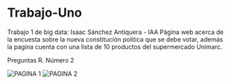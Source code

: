 # Trabajo-Uno
Trabajo 1 de big data: Isaac Sánchez Antiquera - IAA
Página web acerca de la encuesta sobre la nueva constitución política que se debe votar, además la pagina cuenta con una lista de 10 productos del supermercado Unimarc.

Preguntas R.
Número 2

![PAGINA 1](https://user-images.githubusercontent.com/102835535/181140445-939d4c73-dbf1-4c37-9945-94591c87ce8a.jpg)
![PAGINA 2](https://user-images.githubusercontent.com/102835535/181140494-6819fa7a-c967-4b99-85a3-20543128884e.jpg)

